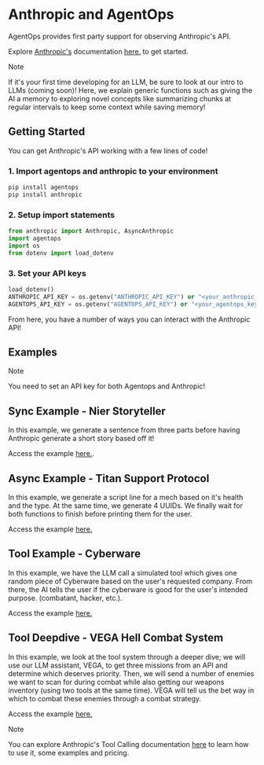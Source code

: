 # Anthropic and AgentOps

AgentOps provides first party support for observing Anthropic's API.

Explore [Anthropic's](https://www.anthropic.com) documentation [here.](https://docs.anthropic.com/en/docs/welcome) to get started.

> [!NOTE]
> If it's your first time developing for an LLM, be sure to look at our intro to LLMs (coming soon)! Here, we explain generic functions such as giving the AI a memory to exploring novel concepts like summarizing chunks at regular intervals to keep some context while saving memory!

## Getting Started

You can get Anthropic's API working with a few lines of code!

### 1. Import agentops and anthropic to your environment

```python
pip install agentops
pip install anthropic
```

### 2. Setup import statements

```python
from anthropic import Anthropic, AsyncAnthropic
import agentops
import os
from dotenv import load_dotenv
```

### 3. Set your API keys

```python
load_dotenv()
ANTHROPIC_API_KEY = os.getenv("ANTHROPIC_API_KEY") or "<your_anthropic_key>"
AGENTOPS_API_KEY = os.getenv("AGENTOPS_API_KEY") or "<your_agentops_key>"
```

From here, you have a number of ways you can interact with the Anthropic API!

## Examples

> [!NOTE]
> You need to set an API key for both Agentops and Anthropic!

## Sync Example - Nier Storyteller

In this example, we generate a sentence from three parts before having Anthropic generate a short story based off it!

Access the example [here.](./anthropic-example-sync.ipynb).

## Async Example - Titan Support Protocol

In this example, we generate a script line for a mech based on it's health and the type. At the same time, we generate 4 UUIDs. We finally wait for both functions to finish before printing them for the user.

Access the example [here.](./anthropic-example-async.ipynb)

## Tool Example - Cyberware

In this example, we have the LLM call a simulated tool which gives one random piece of Cyberware based on the user's requested company. From there, the AI tells the user if the cyberware is good for the user's intended purpose. (combatant, hacker, etc.).

Access the example [here.](./antrophic-example-tool.ipynb)

## Tool Deepdive - VEGA Hell Combat System

In this example, we look at the tool system through a deeper dive; we will use our LLM assistant, VEGA, to get three missions from an API and determine which deserves priority. Then, we will send a number of enemies we want to scan for during combat while also getting our weapons inventory (using two tools at the same time). VEGA will tell us the bet way in which to combat these enemies through a combat strategy.

Access the example [here.](./agentops-anthropic-understanding-tools.ipynb)

> [!NOTE]
> You can explore Anthropic's Tool Calling documentation [here](https://docs.anthropic.com/en/docs/build-with-claude/tool-use) to learn how to use it, some examples and pricing.
